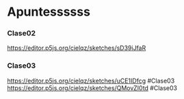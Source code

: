 # Apuntessssss

### Clase02
https://editor.p5js.org/cielqz/sketches/sD39iJfaR 

### Clase03
https://editor.p5js.org/cielqz/sketches/uCE1IDfcg #Clase03
https://editor.p5js.org/cielqz/sketches/QMovZI0td #Clase03
